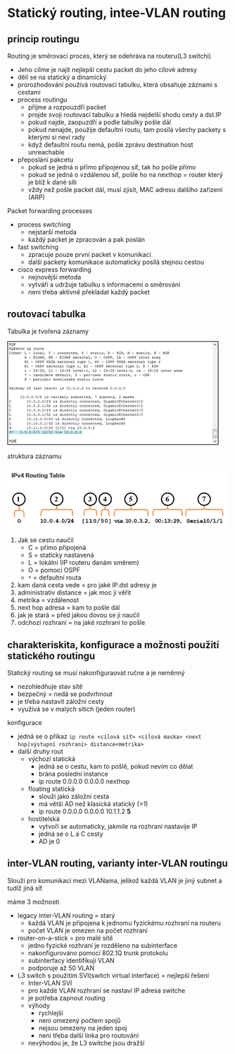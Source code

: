 # Statický routing, intee-VLAN routing

## princip routingu

Routing je směrovací proces, který se odehráva na routeru(L3 switchi)
- Jeho cílme je najít nejlepší cestu packet do jeho cílové adresy
- dělí se na statický a dinamický
- prorozhodování používá routovací tabulku, která obsahuje záznami s cestami
- process routingu
  - přijme a rozpouzdří packet
  - projde svoji routovací tabulku a hledá nejdelší shodu cesty a dst.IP
  - pokud najde, zaopuzdří a podle tabulky pošle dál
  - pokud nenajde, použije defaultní routu, tam posílá všechy packety s kterými si neví rady
  - když defaultní routu nemá, pošle zprávu destination host unreachable
- přeposlání pakcetu
  - pokud se jedná o přímo připojenou síť, tak ho pošle přímo
  - pokud se jedná o vzdálenou síť, pošle ho na nexthop = router který je blíž k dané síti
  - vždy než pošle packet dál, musí zjisit, MAC adresu dalšího zařízení (ARP) 

Packet forwarding processes
- process switching
  - nejstarší metoda
  - každý packet je zpracován a pak poslán
- fast switching
  - zpracuje pouze první packet v komunikaci
  - další packety komunikace automaticky posílá stejnou cestou
- cisco express forwarding
  - nejnovější metoda
  - vytváří a udržuje tabulku s informacemi o směrování
  - neni třeba aktivně překládat každý packet

## routovací tabulka

Tabulka je tvořena záznamy

![routovací tabulka](/obrazky/routing_table.png)

struktura záznamu

![entry](/obrazky/routing_table_entry.png)

1. Jak se cestu naučil
   - C = přímo připojená
   - S = staticky nastavená
   - L = lokální (IP routeru danám směrem)
   - O = pomocí OSPF
   - `*` = defaultní routa
2. kam daná cesta vede = pro jaké IP.dst adresy je
3. administrativ distance = jak moc ji věřit
4. metrika = vzdálenost
5. next hop adresa = kam to pošle dál
6. jak je stará = před jakou dovou se ji naučil
7. odchozí rozhraní = na jaké rozhraní to pošle

## charakteriskita, konfigurace a možnosti použití statického routingu

Statický routing se musí nakonfiguraovat ručne a je neměnný
- nezohledňuje stav sítě
- bezpečný = nedá se podvrhnout
- je třeba nastavit záložní cesty
- využívá se v malých sítích (jeden router)

konfigurace
- jedná se o příkaz `ip route <cílová síť> <cílová maska> <next hop|výstupní rozhraní> distance<metrika>`
- další druhy rout
  - výchozí statická
    - jedná se o cestu, kam to pošlě, pokud nevím co dělat
    - brána poslední instance
    - ip route 0.0.0.0 0.0.0.0 nexthop
  - floating statická
    - slouží jako záložní cesta
    - má větší AD než klasická statický (>1)
    - ip route 0.0.0.0 0.0.0.0 10.1.1.2 **5**
  - hostitelská
    - vytvoří se automaticky, jakmile na rozhraní nastavíje IP
    - jedná se o L a C cesty
    - AD je 0

## inter-VLAN routing, varianty inter-VLAN routingu

Slouží pro komunikaci mezi VLANama, jelikož každá VLAN je jiný subnet a tudíž jiná síť

máme 3 možnosti
- legacy inter-VLAN routing = starý
  - každá VLAN je připojena k jednomu fyzickému rozhraní na routeru
  - počet VLAN je omezen na počet rozhraní
- router-on-a-stick = pro malé sítě
  - jedno fyzické rozhraní je rozděleno na subinterface
  - nakonfigurováno pomocí 802.1Q trunk protokolu
  - subinterfacy identifikují VLAN
  - podporuje až 50 VLAN
- L3 switch s použitím SVI(switch virtual interface) = nejlepší řešení
  - Inter-VLAN SVI
  - pro každé VLAN rozhraní se nastaví IP adresa switche
  - je potřeba zapnout routing
  - výhody
    - rychlejší
    - neni omezený počtem spojů
    - nejsou omezeny na jeden spoj
    - neni třeba další linka pro routování
  - nevýhodou je, že L3 switche jsou dražší


